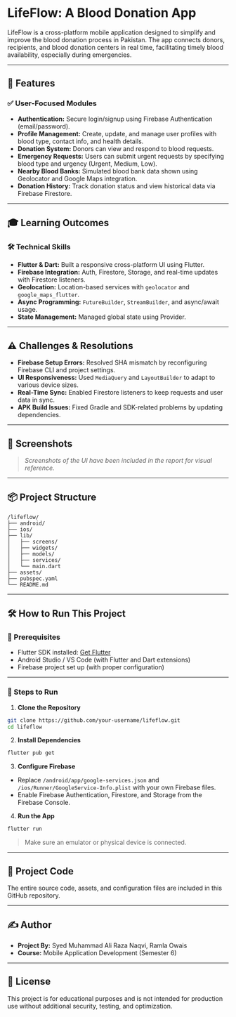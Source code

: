 # LifeFlow: A Blood Donation App

LifeFlow is a cross-platform mobile application designed to simplify and improve the blood donation process in Pakistan. The app connects donors, recipients, and blood donation centers in real time, facilitating timely blood availability, especially during emergencies.

---

## 🚀 Features

### ✅ User-Focused Modules
- **Authentication:** Secure login/signup using Firebase Authentication (email/password).
- **Profile Management:** Create, update, and manage user profiles with blood type, contact info, and health details.
- **Donation System:** Donors can view and respond to blood requests.
- **Emergency Requests:** Users can submit urgent requests by specifying blood type and urgency (Urgent, Medium, Low).
- **Nearby Blood Banks:** Simulated blood bank data shown using Geolocator and Google Maps integration.
- **Donation History:** Track donation status and view historical data via Firebase Firestore.

---

## 🎓 Learning Outcomes

### 🛠 Technical Skills
- **Flutter & Dart:** Built a responsive cross-platform UI using Flutter.
- **Firebase Integration:** Auth, Firestore, Storage, and real-time updates with Firestore listeners.
- **Geolocation:** Location-based services with `geolocator` and `google_maps_flutter`.
- **Async Programming:** `FutureBuilder`, `StreamBuilder`, and async/await usage.
- **State Management:** Managed global state using Provider.

---

## ⚠️ Challenges & Resolutions

- **Firebase Setup Errors:** Resolved SHA mismatch by reconfiguring Firebase CLI and project settings.
- **UI Responsiveness:** Used `MediaQuery` and `LayoutBuilder` to adapt to various device sizes.
- **Real-Time Sync:** Enabled Firestore listeners to keep requests and user data in sync.
- **APK Build Issues:** Fixed Gradle and SDK-related problems by updating dependencies.

---

## 📲 Screenshots

> *Screenshots of the UI have been included in the report for visual reference.*

---

## 📦 Project Structure

```
/lifeflow/
├── android/
├── ios/
├── lib/
│   ├── screens/
│   ├── widgets/
│   ├── models/
│   ├── services/
│   └── main.dart
├── assets/
├── pubspec.yaml
└── README.md
```

---

## 🛠 How to Run This Project

### 📌 Prerequisites

- Flutter SDK installed: [Get Flutter](https://flutter.dev/docs/get-started/install)
- Android Studio / VS Code (with Flutter and Dart extensions)
- Firebase project set up (with proper configuration)

---

### 🧪 Steps to Run

1. **Clone the Repository**

```bash
git clone https://github.com/your-username/lifeflow.git
cd lifeflow
```

2. **Install Dependencies**

```bash
flutter pub get
```

3. **Configure Firebase**

- Replace `/android/app/google-services.json` and `/ios/Runner/GoogleService-Info.plist` with your own Firebase files.
- Enable Firebase Authentication, Firestore, and Storage from the Firebase Console.

4. **Run the App**

```bash
flutter run
```

> Make sure an emulator or physical device is connected.

---

## 📁 Project Code

The entire source code, assets, and configuration files are included in this GitHub repository.

---

## ✍️ Author

- **Project By:** Syed Muhammad Ali Raza Naqvi, Ramla Owais
- **Course:** Mobile Application Development (Semester 6)

---

## 📄 License

This project is for educational purposes and is not intended for production use without additional security, testing, and optimization.
